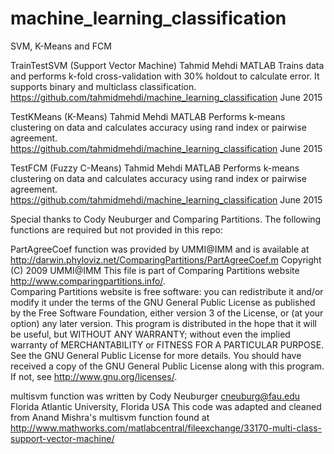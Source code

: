 # machine_learning_classification
SVM, K-Means and FCM

TrainTestSVM (Support Vector Machine)
Tahmid Mehdi
MATLAB
Trains data and performs k-fold cross-validation with 30% holdout to calculate error. It supports binary and multiclass classification.
https://github.com/tahmidmehdi/machine_learning_classification
June 2015

TestKMeans (K-Means)
Tahmid Mehdi
MATLAB
Performs k-means clustering on data and calculates accuracy using rand index or pairwise agreement.
https://github.com/tahmidmehdi/machine_learning_classification
June 2015

TestFCM (Fuzzy C-Means)
Tahmid Mehdi
MATLAB
Performs k-means clustering on data and calculates accuracy using rand index or pairwise agreement.
https://github.com/tahmidmehdi/machine_learning_classification
June 2015

Special thanks to Cody Neuburger and Comparing Partitions.
The following functions are required but not provided in this repo:

PartAgreeCoef function was provided by UMMI@IMM and is available at http://darwin.phyloviz.net/ComparingPartitions/PartAgreeCoef.m
Copyright (C) 2009  UMMI@IMM
This file is part of Comparing Partitions website <http://www.comparingpartitions.info/>.    
Comparing Partitions website is free software: you can redistribute it and/or modify
it under the terms of the GNU General Public License as published by
the Free Software Foundation, either version 3 of the License, or
(at your option) any later version.
This program is distributed in the hope that it will be useful,
but WITHOUT ANY WARRANTY; without even the implied warranty of
MERCHANTABILITY or FITNESS FOR A PARTICULAR PURPOSE.  See the
GNU General Public License for more details.
You should have received a copy of the GNU General Public License
along with this program.  If not, see <http://www.gnu.org/licenses/>.

multisvm function was written by 
Cody Neuburger cneuburg@fau.edu
Florida Atlantic University, Florida USA
This code was adapted and cleaned from Anand Mishra's multisvm function
found at http://www.mathworks.com/matlabcentral/fileexchange/33170-multi-class-support-vector-machine/

